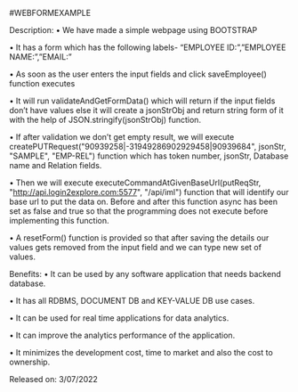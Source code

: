 #WEBFORMEXAMPLE

Description:
•	We have made a simple webpage using BOOTSTRAP

•	It has a form which has the following labels- “EMPLOYEE ID:”,”EMPLOYEE NAME:”,”EMAIL:”

•	As soon as the user enters the input fields and click saveEmployee() function executes

•	It will run validateAndGetFormData() which will return if the input fields don’t have values else it will create a jsonStrObj and return string form of it with the help of JSON.stringify(jsonStrObj) function.

•	If after validation we don’t get empty result, we will execute createPUTRequest("90939258|-31949286902929458|90939684", jsonStr, "SAMPLE", "EMP-REL") function which has token number, jsonStr, Database name and Relation fields.

•	Then we will execute executeCommandAtGivenBaseUrl(putReqStr, "http://api.login2explore.com:5577", "/api/iml") function that  will identify our base url to put the data on. Before and after this function async has been set as false and true so that the programming does not execute before implementing this function.

•	A resetForm() function is provided so that after saving the details our values gets removed from the input field and we can type new set of values.

Benefits:
 •	It can be used by any software application that needs backend database.
 
 •	It has all RDBMS, DOCUMENT DB and KEY-VALUE DB use cases.
 
 •	It can be used for real time applications for data analytics.
 
 •	It can improve the analytics performance of the application.
 
 •	It minimizes the development cost, time to market and also the cost to ownership.

Released on:
 3/07/2022

